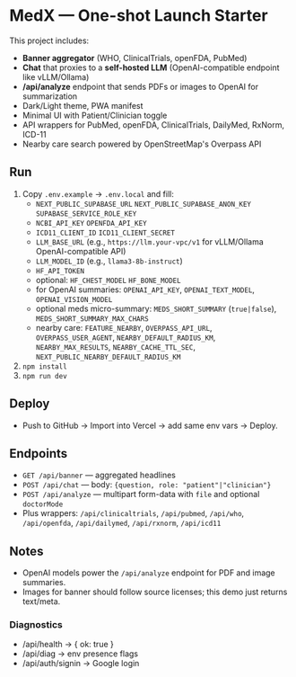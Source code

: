 # MedX — One-shot Launch Starter

This project includes:
- **Banner aggregator** (WHO, ClinicalTrials, openFDA, PubMed)
- **Chat** that proxies to a **self-hosted LLM** (OpenAI-compatible endpoint like vLLM/Ollama)
- **/api/analyze** endpoint that sends PDFs or images to OpenAI for summarization
- Dark/Light theme, PWA manifest
- Minimal UI with Patient/Clinician toggle
- API wrappers for PubMed, openFDA, ClinicalTrials, DailyMed, RxNorm, ICD-11
- Nearby care search powered by OpenStreetMap's Overpass API

## Run
1. Copy `.env.example` → `.env.local` and fill:
   - `NEXT_PUBLIC_SUPABASE_URL` `NEXT_PUBLIC_SUPABASE_ANON_KEY` `SUPABASE_SERVICE_ROLE_KEY`
   - `NCBI_API_KEY` `OPENFDA_API_KEY`
   - `ICD11_CLIENT_ID` `ICD11_CLIENT_SECRET`
   - `LLM_BASE_URL` (e.g., `https://llm.your-vpc/v1` for vLLM/Ollama OpenAI-compatible API)
   - `LLM_MODEL_ID` (e.g., `llama3-8b-instruct`)
   - `HF_API_TOKEN`
   - optional: `HF_CHEST_MODEL` `HF_BONE_MODEL`
   - for OpenAI summaries: `OPENAI_API_KEY`, `OPENAI_TEXT_MODEL`, `OPENAI_VISION_MODEL`
   - optional meds micro-summary: `MEDS_SHORT_SUMMARY` (`true|false`), `MEDS_SHORT_SUMMARY_MAX_CHARS`
   - nearby care: `FEATURE_NEARBY`, `OVERPASS_API_URL`, `OVERPASS_USER_AGENT`, `NEARBY_DEFAULT_RADIUS_KM`, `NEARBY_MAX_RESULTS`, `NEARBY_CACHE_TTL_SEC`, `NEXT_PUBLIC_NEARBY_DEFAULT_RADIUS_KM`
2. `npm install`
3. `npm run dev`

## Deploy
- Push to GitHub → Import into Vercel → add same env vars → Deploy.

## Endpoints
- `GET /api/banner` — aggregated headlines
- `POST /api/chat` — body: `{question, role: "patient"|"clinician"}`
- `POST /api/analyze` — multipart form-data with `file` and optional `doctorMode`
- Plus wrappers: `/api/clinicaltrials`, `/api/pubmed`, `/api/who`, `/api/openfda`, `/api/dailymed`, `/api/rxnorm`, `/api/icd11`

## Notes
- OpenAI models power the `/api/analyze` endpoint for PDF and image summaries.
- Images for banner should follow source licenses; this demo just returns text/meta.

### Diagnostics
- /api/health -> { ok: true }
- /api/diag   -> env presence flags
- /api/auth/signin -> Google login
